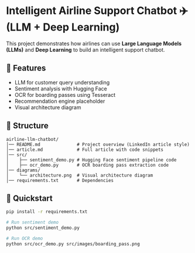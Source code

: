# Intelligent Airline Support Chatbot ✈️ (LLM + Deep Learning)

This project demonstrates how airlines can use **Large Language Models (LLMs)** and **Deep Learning** to build an intelligent support chatbot.

## 🚀 Features
- LLM for customer query understanding
- Sentiment analysis with Hugging Face
- OCR for boarding passes using Tesseract
- Recommendation engine placeholder
- Visual architecture diagram

## 📂 Structure
```
airline-llm-chatbot/
│── README.md              # Project overview (LinkedIn article style)
│── article.md             # Full article with code snippets
│── src/
│    ├── sentiment_demo.py # Hugging Face sentiment pipeline code
│    ├── ocr_demo.py       # OCR boarding pass extraction code
│── diagrams/
│    └── architecture.png  # Visual architecture diagram
│── requirements.txt       # Dependencies
```

## 🧩 Quickstart
```bash
pip install -r requirements.txt

# Run sentiment demo
python src/sentiment_demo.py

# Run OCR demo
python src/ocr_demo.py src/images/boarding_pass.png
```

